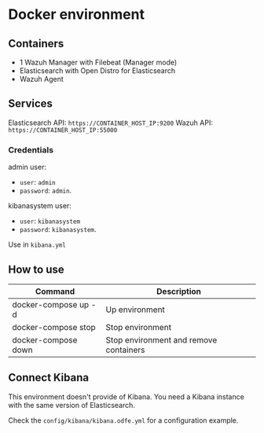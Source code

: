 # Docker environment

## Containers
- 1 Wazuh Manager with Filebeat (Manager mode)
- Elasticsearch with Open Distro for Elasticsearch
- Wazuh Agent

## Services

Elasticsearch API: `https://CONTAINER_HOST_IP:9200`
Wazuh API: `https://CONTAINER_HOST_IP:55000`

### Credentials

admin user:
- `user`: `admin`
- `password`: `admin`.

kibanasystem user:
- `user`: `kibanasystem`
- `password`: `kibanasystem`.

Use in `kibana.yml`

## How to use
| Command              | Description                            |
| -------------------- | -------------------------------------- |
| docker-compose up -d | Up environment                         |
| docker-compose stop  | Stop environment                       |
| docker-compose down  | Stop environment and remove containers |

## Connect Kibana

This environment doesn't provide of Kibana. You need a Kibana instance with the same version of Elasticsearch.

Check the `config/kibana/kibana.odfe.yml` for a configuration example.
